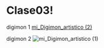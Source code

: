 # Clase03!

digimon 1
[mi_Digimon_artistico (2)](https://user-images.githubusercontent.com/101233367/159743146-96ac6333-780e-4d64-9dbb-31a355e3a500.jpg)

digimon 2
![mi_Digimon_artistico (1)](https://user-images.githubusercontent.com/101233367/159743189-4ee525dd-b82c-4926-a535-4a59556382a1.jpg)
